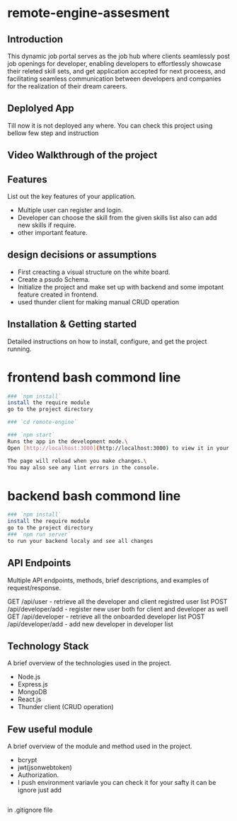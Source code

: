 # remote-engine-assesment

## Introduction

This dynamic job portal serves as the job hub where clients seamlessly post job openings for developer, enabling developers to effortlessly showcase their releted skill sets, and get application accepted for next proceess, and facilitating seamless communication between developers and companies for the realization of their dream careers.

## Deplolyed App

Till now it is not deployed any where. You can check this project using bellow few step and instruction

## Video Walkthrough of the project

## Features

List out the key features of your application.

- Multiple user can register and login.
- Developer can choose the skill from the given skills list also can add new skills if require.
- other important feature.

## design decisions or assumptions

- First creacting a visual structure on the white board.
- Create a psudo Schema.
- Initialize the project and make set up with backend and some impotant feature created in frontend.
- used thunder client for making manual CRUD operation

## Installation & Getting started

Detailed instructions on how to install, configure, and get the project running.

# frontend bash commond line

```bash
### `npm install`
install the require module
go to the project directory

### `cd remote-engine`

### `npm start`
Runs the app in the development mode.\
Open [http://localhost:3000](http://localhost:3000) to view it in your browser.

The page will reload when you make changes.\
You may also see any lint errors in the console.
```

# backend bash commond line

```bash
### `npm install`
install the require module
go to the project directory
### `npm run server`
to run your backend localy and see all changes
```

## API Endpoints

Multiple API endpoints, methods, brief descriptions, and examples of request/response.

GET /api/user - retrieve all the developer and client registred user list
POST /api/developer/add - register new user both for client and developer as well
GET /api/developer - retrieve all the onboarded developer list
POST /api/developer/add - add new developer in developer list

## Technology Stack

A brief overview of the technologies used in the project.

- Node.js
- Express.js
- MongoDB
- React.js
- Thunder client (CRUD operation)

## Few useful module

A brief overview of the module and method used in the project.

- bcrypt
- jwt(jsonwebtoken)
- Authorization.
- I push environment variavle you can check it for your safty it can be ignore just add 
```.env
 ```
 in .gitignore file
